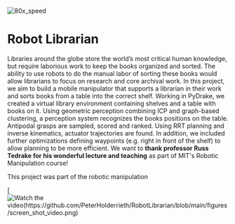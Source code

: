 
![80x_speed](https://github.com/PeterHolderrieth/RobotLibrarian/assets/57487578/1f93efe0-6e30-486a-926f-f572d9096b06)

# Robot Librarian

Libraries around the globe store the world’s most critical human knowledge, but require laborious work to keep the books organized and sorted. The ability to use robots to do the manual labor of sorting these books would allow librarians to focus on research and core archival work. In this project, we aim to build a mobile manipulator that supports a librarian in their work and sorts books from a table into the correct shelf. Working in PyDrake, we created a virtual library environment containing shelves and a table with books on it. Using geometric perception combining ICP and graph-based clustering, a perception system recognizes the books positions on the table. Antipodal grasps are sampled, scored and ranked. Using RRT planning and inverse kinematics, actuator trajectories are found. In addition, we included further optimizations defining waypoints (e.g. right in front of the shelf) to allow planning to be more efficient. We want to  **thank professor Russ Tedrake for his wonderful lecture and teaching** as part of MIT's Robotic Manipulation course!

This project was part of the robotic manipulation

[![Watch the video(https://github.com/PeterHolderrieth/RobotLibrarian/blob/main/figures/screen_shot_video.png)](https://www.youtube.com/watch?v=U6YdzsNt3tA)




